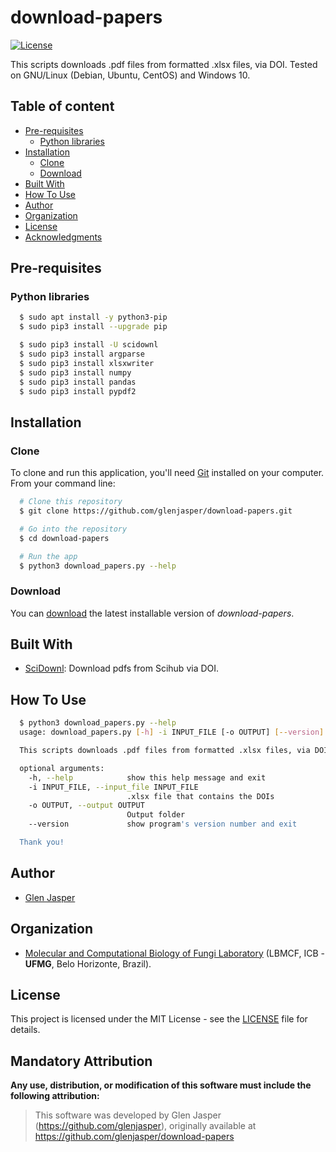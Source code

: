 download-papers
======================
[![License](https://poser.pugx.org/badges/poser/license.svg)](./LICENSE)

This scripts downloads .pdf files from formatted .xlsx files, via DOI. Tested on GNU/Linux (Debian, Ubuntu, CentOS) and Windows 10.

## Table of content

- [Pre-requisites](#pre-requisites)
    - [Python libraries](#python-libraries)
- [Installation](#installation)
    - [Clone](#clone)
    - [Download](#download)
- [Built With](#built-with)
- [How To Use](#how-to-use)
- [Author](#author)
- [Organization](#organization)
- [License](#license)
- [Acknowledgments](#acknowledgments)

## Pre-requisites

### Python libraries

```sh
  $ sudo apt install -y python3-pip
  $ sudo pip3 install --upgrade pip
```

```sh
  $ sudo pip3 install -U scidownl
  $ sudo pip3 install argparse
  $ sudo pip3 install xlsxwriter
  $ sudo pip3 install numpy
  $ sudo pip3 install pandas
  $ sudo pip3 install pypdf2
```

## Installation

### Clone

To clone and run this application, you'll need [Git](https://git-scm.com) installed on your computer. From your command line:

```bash
  # Clone this repository
  $ git clone https://github.com/glenjasper/download-papers.git

  # Go into the repository
  $ cd download-papers

  # Run the app
  $ python3 download_papers.py --help
```

### Download

You can [download](https://github.com/glenjasper/download-papers/archive/master.zip) the latest installable version of _download-papers_.

## Built With

* [SciDownl](https://github.com/Tishacy/SciDownl): Download pdfs from Scihub via DOI.

## How To Use

```sh  
  $ python3 download_papers.py --help
  usage: download_papers.py [-h] -i INPUT_FILE [-o OUTPUT] [--version]

  This scripts downloads .pdf files from formatted .xlsx files, via DOI.

  optional arguments:
    -h, --help            show this help message and exit
    -i INPUT_FILE, --input_file INPUT_FILE
                          .xlsx file that contains the DOIs
    -o OUTPUT, --output OUTPUT
                          Output folder
    --version             show program's version number and exit

  Thank you!
```

## Author

* [Glen Jasper](https://github.com/glenjasper)

## Organization
* [Molecular and Computational Biology of Fungi Laboratory](https://sites.icb.ufmg.br/lbmcf/index.html) (LBMCF, ICB - **UFMG**, Belo Horizonte, Brazil).

## License

This project is licensed under the MIT License - see the [LICENSE](./LICENSE) file for details.

## Mandatory Attribution

**Any use, distribution, or modification of this software must include the following attribution:**

> This software was developed by Glen Jasper (https://github.com/glenjasper), originally available at https://github.com/glenjasper/download-papers
